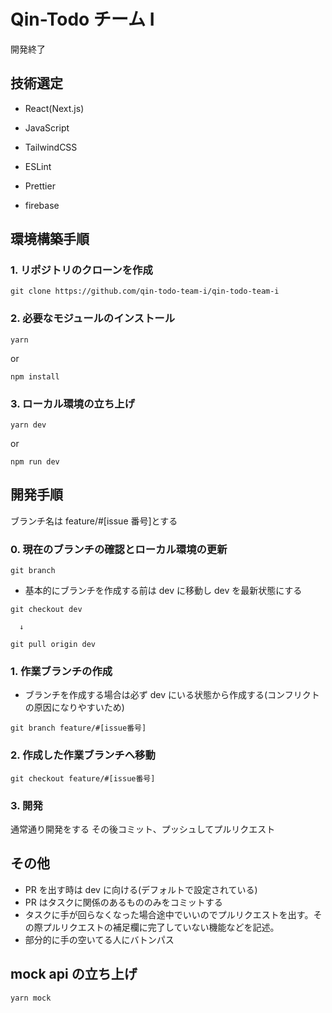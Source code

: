 # Qin-Todo チーム I

開発終了

## 技術選定

- React(Next.js)
- JavaScript
- TailwindCSS
- ESLint
- Prettier

- firebase

## 環境構築手順

### 1. リポジトリのクローンを作成

```
git clone https://github.com/qin-todo-team-i/qin-todo-team-i
```

### 2. 必要なモジュールのインストール

```
yarn
```

or

```
npm install
```

### 3. ローカル環境の立ち上げ

```
yarn dev
```

or

```
npm run dev
```

## 開発手順

ブランチ名は feature/#[issue 番号]とする

### 0. 現在のブランチの確認とローカル環境の更新

```
git branch
```

- 基本的にブランチを作成する前は dev に移動し dev を最新状態にする

```
git checkout dev
```

      ↓

```
git pull origin dev
```

### 1. 作業ブランチの作成

- ブランチを作成する場合は必ず dev にいる状態から作成する(コンフリクトの原因になりやすいため)

```
git branch feature/#[issue番号]
```

### 2. 作成した作業ブランチへ移動

```
git checkout feature/#[issue番号]
```

### 3. 開発

通常通り開発をする
その後コミット、プッシュしてプルリクエスト

## その他

- PR を出す時は dev に向ける(デフォルトで設定されている)
- PR はタスクに関係のあるもののみをコミットする
- タスクに手が回らなくなった場合途中でいいのでプルリクエストを出す。その際プルリクエストの補足欄に完了していない機能などを記述。
- 部分的に手の空いてる人にバトンパス

## mock api の立ち上げ

```
yarn mock
```
